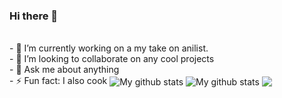 ### Hi there 👋
<br/>

<!--
**kandysh/kandysh** is a ✨ _special_ ✨ repository because its `README.md` (this file) appears on your GitHub profile.

Here are some ideas to get you started:
--!>
- 🔭 I’m currently working on a my take on anilist.
<br/>
- 👯 I’m looking to collaborate on any cool projects
<br/>
- 💬 Ask me about anything
<br/>
- ⚡ Fun fact: I also cook 


<img align="center" src="https://github-readme-streak-stats.herokuapp.com?user=kandysh&theme=vue-dark&hide_border=true&date_format=M%20j%5B%2C%20Y%5D" alt="My github stats" />

<img align="center" src="https://github-readme-stats.vercel.app/api?username=kandysh&show_icons=true&include_all_commits=true&theme=cobalt&hide_border=true" alt="My github stats" /> 

<img align="center" src="https://github-readme-stats.vercel.app/api/top-langs/?username=kandysh&layout=compact&theme=cobalt&hide_border=true" />
